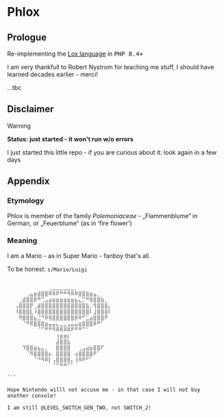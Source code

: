 # Phlox

## Prologue 
Re-implementing the [Lox language](https://www.craftinginterpreters.com/the-lox-language.html) in <kbd>PHP 8.4+</kbd>

I am very thankfull to Robert Nystrom for teaching me stuff, I should have learned decades earlier - merci!

...tbc

## Disclaimer 
> [!WARNING]  
> <b>Status: just started - it won't run w/o errors </b>

I just started this little repo - if you are curious about it: look again in a few days


## Appendix 

### Etymology 

Phlox is member of the family <i>Polemoniaceae</i> -  	„Flammenblume“  in German, or „Feuerblume“ (as in ‘fire flower’)


### Meaning 

I am a Mario - as in Super Mario - fanboy that's all. 

To be honest: ```s/Mario/Luigi```

```
⠀⠀⠀⠀⠀⠀⠀⠀⠀⠀⠀⠀⠀⠀⠀⠀⠀⠀⠀⠀⠀⠀⠀⠀⠀⠀⠀⠀⠀⠀
⠀⠀⠀⠀⠀⠀⠀⠀⠀⠀⠀⢀⣀⣀⣀⣀⣀⣀⡀⠀⠀⠀⠀⠀⠀⠀⠀⠀⠀⠀
⠀⠀⠀⠀⠀⢀⣤⣶⣾⣿⣿⠿⠿⠟⠛⠛⠻⠿⠿⣿⣿⣷⣶⣤⡀⠀⠀⠀⠀⠀
⠀⠀⠀⢀⣾⣿⣿⡿⠛⢉⣠⣴⣶⣶⣶⣶⣶⣶⣦⣄⡉⠛⢿⣿⣿⣷⡀⠀⠀⠀
⠀⠀⢠⣿⣿⣿⡟⢀⣾⣿⣿⣿⣿⣿⣿⣿⣿⣿⣿⣿⣿⣷⡀⢻⣿⣿⣿⡄⠀⠀
⠀⠀⠸⣿⣿⣿⣇⠸⣿⣿⣿⣿⣿⣿⣿⣿⣿⣿⣿⣿⣿⣿⠇⣸⣿⣿⣿⠇⠀⠀
⠀⠀⠀⠻⣿⣿⣿⣦⣈⠙⠿⢿⣿⣿⣿⣿⣿⣿⡿⠿⠋⣁⣴⣿⣿⣿⠟⠀⠀⠀
⠀⠀⠀⠀⠈⠛⠿⣿⣿⣿⣶⣤⣤⣄⣀⣀⣠⣤⣤⣶⣿⣿⣿⠿⠛⠁⠀⠀⠀⠀
⠀⠀⠀⠀⠀⠀⠀⠀⠈⠉⠛⠛⠻⠿⠿⠿⠿⠟⠛⠛⠉⠁⠀⠀⠀⠀⠀⠀⠀⠀
⠀⠀⠀⠀⠀⠀⠀⠀⠀⠀⠀⠀⠀⢰⣶⣶⡆⠀⠀⠀⠀⠀⠀⠀⠀⠀⠀⠀⠀⠀
⠀⠀⠀⠀⠀⠀⠀⠀⠀⠀⠀⠀⠀⣼⣿⣿⣧⠀⠀⠀⠀⠀⠀⠀⠀⠀⠀⠀⠀⠀
⠀⠀⠀⠀⠹⣿⣿⣶⣦⣄⡀⠀⠀⣿⣿⣿⣿⠀⠀⢀⣠⣴⣶⣿⣿⠏⠀⠀⠀⠀
⠀⠀⠀⠀⠀⠈⠻⣿⣿⣿⣿⡦⠀⣿⣿⣿⣿⠀⢴⣿⣿⣿⣿⠟⠁⠀⠀⠀⠀⠀
⠀⠀⠀⠀⠀⠀⠀⠈⠙⠻⠿⡇⢠⣿⣿⣿⣿⡄⢸⠿⠟⠋⠁⠀⠀⠀⠀⠀⠀⠀
⠀⠀⠀⠀⠀⠀⠀⠀⠀⠀⠀⠀⠈⠉⠛⠛⠉⠁⠀⠀⠀⠀⠀⠀⠀⠀⠀⠀⠀

```⠀

Hope Nintendo willl not accuse me - in that case I will not buy another console!

I am still @LEVEL_SWITCH_GEN_TWO, not SWITCH_2!